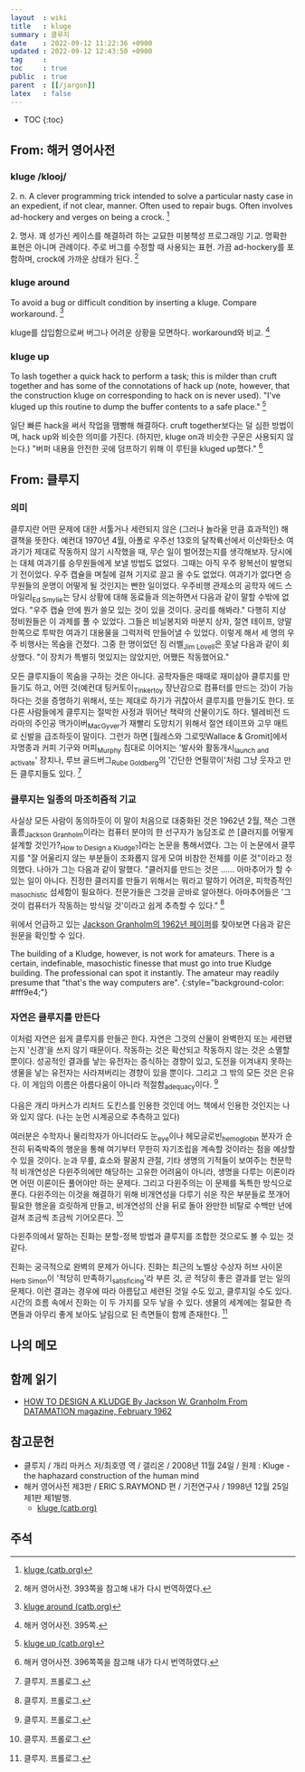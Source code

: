 ```yaml
---
layout  : wiki
title   : kluge
summary : 클루지
date    : 2022-09-12 11:22:36 +0900
updated : 2022-09-12 12:43:50 +0900
tag     : 
toc     : true
public  : true
parent  : [[/jargon]]
latex   : false
---
```

* TOC
{:toc}

## From: 해커 영어사전

### kluge /klooj/

>
2\. n. A clever programming trick intended to solve a particular nasty case in an expedient, if not clear, manner. Often used to repair bugs. Often involves ad-hockery and verges on being a crock.
[^kluge-2]
>
2\. 명사. 꽤 성가신 케이스를 해결하려 하는 교묘한 미봉책성 프로그래밍 기교. 명확한 표현은 아니며 관례이다. 주로 버그를 수정할 때 사용되는 표현. 가끔 ad-hockery를 포함하며, crock에 가까운 상태가 된다.
[^kluge-393]

### kluge around

>
To avoid a bug or difficult condition by inserting a kluge. Compare workaround.
[^kluge-around]
>
kluge를 삽입함으로써 버그나 어려운 상황을 모면하다. workaround와 비교.
[^kluge-395]

### kluge up

>
To lash together a quick hack to perform a task;
this is milder than cruft together and has some of the connotations of hack up (note, however, that the construction kluge on corresponding to hack on is never used).
"I've kluged up this routine to dump the buffer contents to a safe place."
[^kluge-up]
>
일단 빠른 hack을 써서 작업을 땜빵해 해결하다.
cruft together보다는 덜 심한 방법이며, hack up와 비슷한 의미를 가진다. (하지만, kluge on과 비슷한 구문은 사용되지 않는다.)
"버퍼 내용을 안전한 곳에 덤프하기 위해 이 루틴을 kluged up했다."
[^kluge-396]

## From: 클루지

### 의미

>
클루지란 어떤 문제에 대한 서툴거나 세련되지 않은 (그러나 놀라울 만큼 효과적인) 해결책을 뜻한다.
예컨대 1970년 4월, 아폴로 우주선 13호의 달착륙선에서 이산화탄소 여과기가 제대로 작동하지 않기 시작했을 때, 무슨 일이 벌어졌는지를 생각해보자.
당시에는 대체 여과기를 승무원들에게 보낼 방법도 없었다.
그때는 아직 우주 왕복선이 발명되기 전이었다.
우주 캡슐을 며칠에 걸쳐 기지로 끌고 올 수도 없었다.
여과기가 없다면 승무원들의 운명이 어떻게 될 것인지는 빤한 일이었다.
우주비행 관제소의 공학자 에드 스마일리<sub>Ed Smylie</sub>는 당시 상황에 대해 동료들과 의논하면서 다음과 같이 말할 수밖에 없었다.
"우주 캡슐 안에 뭔가 쓸모 있는 것이 있을 것이다. 궁리를 해봐라." 다행히 지상 정비원들은 이 과제를 풀 수 있었다.
그들은 비닐봉지와 마분지 상자, 절연 테이프, 양말 한쪽으로 투박한 여과기 대용물을 그럭저럭 만들어낼 수 있었다.
이렇게 해서 세 명의 우주 비행사는 목숨을 건졌다.
그중 한 명이었던 짐 러벨<sub>Jim Lovell</sub>은 훗날 다음과 같이 회상했다.
"이 장치가 특별히 멋있지는 않았지만, 어쨌든 작동했어요."
>
모든 클루지들이 목숨을 구하는 것은 아니다.
공학자들은 때때로 재미삼아 클루지를 만들기도 하고, 어떤 것(예컨대 팅커토이<sub>Tinkertoy</sub> 장난감으로 컴퓨터를 만드는 것)이 가능하다는 것을 증명하기 위해서,
또는 제대로 하기가 귀찮아서 클루지를 만들기도 한다.
또 다른 사람들에게 클루지는 절박한 사정과 뛰어난 책략의 산물이기도 하다.
텔레비전 드라마의 주인공 맥가이버<sub>MacGyver</sub>가 재빨리 도망치기 위해서 절연 테이프와 고무 매트로 신발을 급조하듯이 말이다.
그런가 하면 [월레스와 그로밋Wallace & Gromit]에서 자명종과 커피 기구와 머피<sub>Murphy</sub> 침대로 이어지는 '발사와 활동개시<sub>launch and activate</sub>' 장치나, 루브 골드버그<sub>Rube Goldberg</sub>의 '간단한 연필깎이'처럼 그냥 웃자고 만든 클루지들도 있다.
[^marcus-0]

### 클루지는 일종의 마조히즘적 기교

>
사실상 모든 사람이 동의하듯이 이 말이 처음으로 대중화된 것은 1962년 2월, 잭슨 그랜홀름<sub>Jackson Granholm</sub>이라는 컴퓨터 분야의 한 선구자가 농담조로 쓴 [클러지를 어떻게 설계할 것인가?<sub>How to Design a Kludge?</sub>]라는 논문을 통해서였다.
그는 이 논문에서 클루지를 "잘 어울리지 않는 부분들이 조화롭지 않게 모여 비참한 전체를 이룬 것"이라고 정의했다.
나아가 그는 다음과 같이 말했다. "클러지를 만드는 것은 ...... 아마추어가 할 수 있는 일이 아니다.
진정한 클러지를 만들기 위해서는 뭐라고 말하기 어려운, 피학증적인<sub>masochistic</sub> 섬세함이 필요하다.
전문가들은 그것을 곧바로 알아챈다. 아마추어들은 '그것이 컴퓨터가 작동하는 방식일 것'이라고 쉽게 추측할 수 있다."
[^marcus-0]

위에서 언급하고 있는 [Jackson Granholm의 1962년 페이퍼]( http://neil.franklin.ch/Jokes_and_Fun/Kludge.html )를 찾아보면 다음과 같은 원문을 확인할 수 있다.

>
The building of a Kludge, however, is not work for amateurs. There is a certain, indefinable, masochistic finesse that must go into true Kludge building. The professional can spot it instantly. The amateur may readily presume that "that's the way computers are".
{:style="background-color: #fff9e4;"}

### 자연은 클루지를 만든다

>
이처럼 자연은 쉽게 클루지를 만들곤 한다.
자연은 그것의 산물이 완벽한지 또는 세련됐는지 '신경'을 쓰지 않기 때문이다.
작동하는 것은 확산되고 작동하지 않는 것은 소멸할 뿐이다.
성공적인 결과를 낳는 유전자는 증식하는 경향이 있고, 도전을 이겨내지 못하는 생물을 낳는 유전자는 사라져버리는 경향이 있을 뿐이다.
그리고 그 밖의 모든 것은 은유다. 이 게임의 이름은 아름다움이 아니라 적절함<sub>adequacy</sub>이다.
[^marcus-0]

다음은 개리 마커스가 리처드 도킨스를 인용한 것인데 어느 책에서 인용한 것인지는 나와 있지 않다. (나는 눈먼 시계공으로 추측하고 있다)

>
여러분은 수학자나 물리학자가 아니더라도 눈<sub>eye</sub>이나 헤모글로빈<sub>hemoglobin</sub> 분자가 순전히 뒤죽박죽의 행운을 통해 여기부터 무한히 자기조립을 계속할 것이라는 점을 예상할 수 있을 것이다.
눈과 무릎, 효소와 팔꿈치 관절, 기타 생명의 기적들이 보여주는 천문학적 비개연성은 다윈주의에만 해당하는 고유한 어려움이 아니라, 생명을 다루는 이론이라면 어떤 이론이든 풀어야만 하는 문제다.
그리고 다윈주의는 이 문제를 독특한 방식으로 푼다.
다윈주의는 이것을 해결하기 위해 비개연성을 다루기 쉬운 작은 부분들로 쪼개어 필요한 행운을 흐릿하게 만들고, 비개연성의 산을 뒤로 돌아 완만한 비탈로 수백만 년에 걸쳐 조금씩 조금씩 기어오른다.
[^marcus-0]

다윈주의에서 말하는 진화는 분할-정복 방법과 클루지를 조합한 것으로도 볼 수 있는 것 같다.

>
진화는 궁극적으로 완벽의 문제가 아니다.
진화는 최근의 노벨상 수상자 허브 사이몬<sub>Herb Simon</sub>이 '적당히 만족하기<sub>satisficing</sub>'라 부른 것, 곧 적당히 좋은 결과를 얻는 일의 문제다.
이런 결과는 경우에 따라 아름답고 세련된 것일 수도 있고, 클루지일 수도 있다.
시간의 흐름 속에서 진화는 이 두 가지를 모두 낳을 수 있다.
생물의 세계에는 절묘한 측면들과 아무리 좋게 보아도 날림으로 된 측면들이 함께 존재한다.
[^marcus-0]

## 나의 메모



## 함께 읽기

- [HOW TO DESIGN A KLUDGE By Jackson W. Granholm From DATAMATION magazine, February 1962]( http://neil.franklin.ch/Jokes_and_Fun/Kludge.html )

## 참고문헌

- 클루지 / 개리 마커스 저/최호영 역 / 갤리온 / 2008년 11월 24일 / 원제 : Kluge - the haphazard construction of the human mind
- 해커 영어사전 제3판 / ERIC S.RAYMOND 편 / 기전연구사 / 1998년 12월 25일 제1판 제1발행.
    - [kluge (catb.org)](http://catb.org/jargon/html/K/kluge.html )

## 주석

[^kluge-2]: [kluge (catb.org)](http://catb.org/jargon/html/K/kluge.html )
[^kluge-around]: [kluge around (catb.org)]( http://catb.org/jargon/html/K/kluge-around.html )
[^kluge-393]: 해커 영어사전. 393쪽을 참고해 내가 다시 번역하였다.
[^kluge-395]: 해커 영어사전. 395쪽.
[^kluge-up]: [kluge up (catb.org)]( http://catb.org/jargon/html/K/kluge-up.html )
[^kluge-396]: 해커 영어사전. 396쪽쪽을 참고해 내가 다시 번역하였다.

[^marcus-0]: 클루지. 프롤로그.
